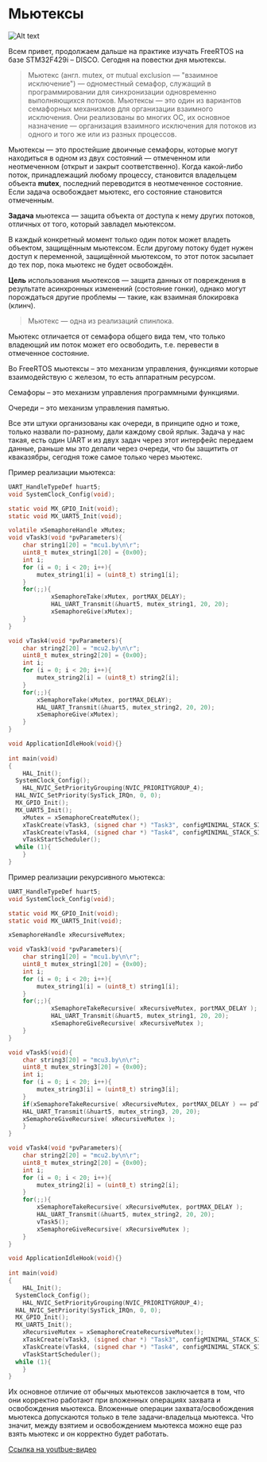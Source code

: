 # Мьютексы

![Alt text](http://www.mcu.by/wp-content/uploads/2014/09/logo_f.png)

Всем привет, продолжаем дальше на практике изучать FreeRTOS на базе STM32F429i – DISCO. Сегодня на повестки дня мьютексы.

> Мьютекс (англ. mutex, от mutual exclusion — "взаимное исключение") — одноместный семафор, служащий в программировании для синхронизации одновременно выполняющихся потоков.
Мьютексы — это один из вариантов семафорных механизмов для организации взаимного исключения. Они реализованы во многих ОС, их основное назначение — организация взаимного исключения для потоков из одного и того же или из разных процессов.

Мьютексы — это простейшие двоичные семафоры, которые могут находиться в одном из двух состояний — отмеченном или неотмеченном (открыт и закрыт соответственно). Когда какой-либо поток, принадлежащий любому процессу, становится владельцем объекта **mutex**, последний переводится в неотмеченное состояние. Если задача освобождает мьютекс, его состояние становится отмеченным.

**Задача** мьютекса — защита объекта от доступа к нему других потоков, отличных от того, который завладел мьютексом. 

В каждый конкретный момент только один поток может владеть объектом, защищённым мьютексом. Если другому потоку будет нужен доступ к переменной, защищённой мьютексом, то этот поток засыпает до тех пор, пока мьютекс не будет освобождён.

**Цель** использования мьютексов — защита данных от повреждения в результате асинхронных изменений (состояние гонки), однако могут порождаться другие проблемы — такие, как взаимная блокировка (клинч).

> Мьютекс — одна из реализаций спинлока.

Мьютекс отличается от семафора общего вида тем, что только владеющий им поток может его освободить, т.е. перевести в отмеченное состояние.

Во FreeRTOS мьютексы – это механизм управления, функциями которые взаимодействую с железом, то есть аппаратным ресурсом.

Семафоры – это механизм управления программными функциями.

Очереди – это механизм управления памятью. 

Все эти штуки организованы как очереди, в принципе одно и тоже, только назвали по-разному, дали каждому свой ярлык. Задача у нас такая, есть один UART и из двух задач через этот интерфейс передаем данные, раньше мы это делали через очереди, что бы защитить от кваказябры, сегодня тоже самое только через мьютекс.

Пример реализации мьютекса:

```c
UART_HandleTypeDef huart5;
void SystemClock_Config(void);

static void MX_GPIO_Init(void);
static void MX_UART5_Init(void);

volatile xSemaphoreHandle xMutex;
void vTask3(void *pvParameters){
	char string1[20] = "mcu1.by\n\r";
	uint8_t mutex_string1[20] = {0x00};
	int i;
	for (i = 0; i < 20; i++){
		mutex_string1[i] = (uint8_t) string1[i];
	}
	for(;;){
			xSemaphoreTake(xMutex, portMAX_DELAY);
			HAL_UART_Transmit(&huart5, mutex_string1, 20, 20);
			xSemaphoreGive(xMutex);
	}
}

void vTask4(void *pvParameters){
	char string2[20] = "mcu2.by\n\r";
	uint8_t mutex_string2[20] = {0x00};
	int i;
	for (i = 0; i < 20; i++){
		mutex_string2[i] = (uint8_t) string2[i];
	}
	for(;;){
		xSemaphoreTake(xMutex, portMAX_DELAY);
		HAL_UART_Transmit(&huart5, mutex_string2, 20, 20);
		xSemaphoreGive(xMutex);	
	}
}

void ApplicationIdleHook(void){}
	
int main(void)
{
	HAL_Init();
  SystemClock_Config();
	HAL_NVIC_SetPriorityGrouping(NVIC_PRIORITYGROUP_4);
  HAL_NVIC_SetPriority(SysTick_IRQn, 0, 0);
  MX_GPIO_Init();
  MX_UART5_Init();
	xMutex = xSemaphoreCreateMutex();
	xTaskCreate(vTask3, (signed char *) "Task3", configMINIMAL_STACK_SIZE + 10, NULL, 1, NULL);
	xTaskCreate(vTask4, (signed char *) "Task4", configMINIMAL_STACK_SIZE + 10, NULL, 1, NULL);
	vTaskStartScheduler();
  while (1){
	}
}
```

Пример реализации рекурсивного мьютекса:

```c
UART_HandleTypeDef huart5;
void SystemClock_Config(void);

static void MX_GPIO_Init(void);
static void MX_UART5_Init(void);

xSemaphoreHandle xRecursiveMutex;

void vTask3(void *pvParameters){
	char string1[20] = "mcu1.by\n\r";
	uint8_t mutex_string1[20] = {0x00};
	int i;
	for (i = 0; i < 20; i++){
		mutex_string1[i] = (uint8_t) string1[i];
	}
	for(;;){
			xSemaphoreTakeRecursive( xRecursiveMutex, portMAX_DELAY );	
			HAL_UART_Transmit(&huart5, mutex_string1, 20, 20);
			xSemaphoreGiveRecursive( xRecursiveMutex );
	}
}

void vTask5(void){
	char string3[20] = "mcu3.by\n\r";
	uint8_t mutex_string3[20] = {0x00};
	int i;
	for (i = 0; i < 20; i++){
		mutex_string3[i] = (uint8_t) string3[i];
	}
	if(xSemaphoreTakeRecursive( xRecursiveMutex, portMAX_DELAY ) == pdTRUE){	
	HAL_UART_Transmit(&huart5, mutex_string3, 20, 20);
	xSemaphoreGiveRecursive( xRecursiveMutex );
	}
}

void vTask4(void *pvParameters){
	char string2[20] = "mcu2.by\n\r";
	uint8_t mutex_string2[20] = {0x00};
	int i;
	for (i = 0; i < 20; i++){
		mutex_string2[i] = (uint8_t) string2[i];
	}
	for(;;){
		xSemaphoreTakeRecursive( xRecursiveMutex, portMAX_DELAY );	
		HAL_UART_Transmit(&huart5, mutex_string2, 20, 20);
		vTask5();	
		xSemaphoreGiveRecursive( xRecursiveMutex );
	}
}

void ApplicationIdleHook(void){}
	
int main(void)
{
	HAL_Init();
  SystemClock_Config();
	HAL_NVIC_SetPriorityGrouping(NVIC_PRIORITYGROUP_4);
  HAL_NVIC_SetPriority(SysTick_IRQn, 0, 0);
  MX_GPIO_Init();
  MX_UART5_Init();
	xRecursiveMutex = xSemaphoreCreateRecursiveMutex();
	xTaskCreate(vTask3, (signed char *) "Task3", configMINIMAL_STACK_SIZE + 10, NULL, 1, NULL);
	xTaskCreate(vTask4, (signed char *) "Task4", configMINIMAL_STACK_SIZE + 10, NULL, 1, NULL);
	vTaskStartScheduler();
  while (1){
	}
}
```

Их основное отличие от обычных мьютексов заключается в том, что они корректно работают при вложенных операциях захвата и освобождения мьютекса. Вложенные операции захвата/освобождения мьютекса допускаются только в теле задачи-владельца мьютекса. Что значит, между взятием и освобождением мьютекса можно еще раз взять мьютекс и он корректно будет работать.

[Ссылка на youtbue-видео](https://youtu.be/J7VtxhcAqDg)
